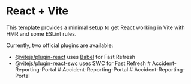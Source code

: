 # React + Vite

This template provides a minimal setup to get React working in Vite with HMR and some ESLint rules.

Currently, two official plugins are available:

- [@vitejs/plugin-react](https://github.com/vitejs/vite-plugin-react/blob/main/packages/plugin-react/README.md) uses [Babel](https://babeljs.io/) for Fast Refresh
- [@vitejs/plugin-react-swc](https://github.com/vitejs/vite-plugin-react-swc) uses [SWC](https://swc.rs/) for Fast Refresh
#   A c c i d e n t - R e p o r t i n g - P o r t a l  
 #   A c c i d e n t - R e p o r t i n g - P o r t a l  
 #   A c c i d e n t - R e p o r t i n g - P o r t a l  
 